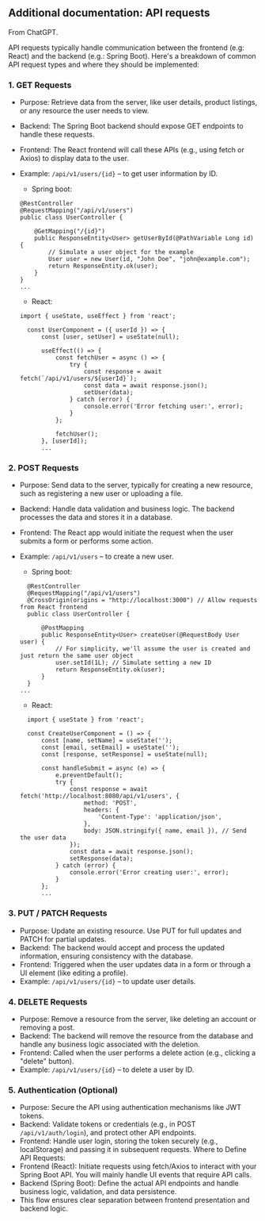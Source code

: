 ## Additional documentation: API requests

From ChatGPT.

API requests typically handle communication between the frontend (e.g: React) and the backend (e.g.: Spring Boot). Here's a breakdown of common API request types and where they should be implemented:

### 1. GET Requests

- Purpose: Retrieve data from the server, like user details, product listings, or any resource the user needs to view.
- Backend: The Spring Boot backend should expose GET endpoints to handle these requests.
- Frontend: The React frontend will call these APIs (e.g., using fetch or Axios) to display data to the user.
- Example: `/api/v1/users/{id}` – to get user information by ID.

  - Spring boot:

  ```
  @RestController
  @RequestMapping("/api/v1/users")
  public class UserController {

      @GetMapping("/{id}")
      public ResponseEntity<User> getUserById(@PathVariable Long id) {
          // Simulate a user object for the example
          User user = new User(id, "John Doe", "john@example.com");
          return ResponseEntity.ok(user);
      }
  }
  ...
  ```

  - React:

  ```
  import { useState, useEffect } from 'react';

    const UserComponent = ({ userId }) => {
        const [user, setUser] = useState(null);

        useEffect(() => {
            const fetchUser = async () => {
                try {
                    const response = await fetch(`/api/v1/users/${userId}`);
                    const data = await response.json();
                    setUser(data);
                } catch (error) {
                    console.error('Error fetching user:', error);
                }
            };

            fetchUser();
        }, [userId]);
        ...
  ```

### 2. POST Requests

- Purpose: Send data to the server, typically for creating a new resource, such as registering a new user or uploading a file.
- Backend: Handle data validation and business logic. The backend processes the data and stores it in a database.
- Frontend: The React app would initiate the request when the user submits a form or performs some action.
- Example: `/api/v1/users` – to create a new user.

  - Spring boot:

  ```
    @RestController
    @RequestMapping("/api/v1/users")
    @CrossOrigin(origins = "http://localhost:3000") // Allow requests from React frontend
    public class UserController {

        @PostMapping
        public ResponseEntity<User> createUser(@RequestBody User user) {
            // For simplicity, we'll assume the user is created and just return the same user object
            user.setId(1L); // Simulate setting a new ID
            return ResponseEntity.ok(user);
        }
    }
  ...
  ```

  - React:

  ```
    import { useState } from 'react';

    const CreateUserComponent = () => {
        const [name, setName] = useState('');
        const [email, setEmail] = useState('');
        const [response, setResponse] = useState(null);

        const handleSubmit = async (e) => {
            e.preventDefault();
            try {
                const response = await fetch('http://localhost:8080/api/v1/users', {
                    method: 'POST',
                    headers: {
                        'Content-Type': 'application/json',
                    },
                    body: JSON.stringify({ name, email }), // Send the user data
                });
                const data = await response.json();
                setResponse(data);
            } catch (error) {
                console.error('Error creating user:', error);
            }
        };
        ...
  ```

### 3. PUT / PATCH Requests

- Purpose: Update an existing resource. Use PUT for full updates and PATCH for partial updates.
- Backend: The backend would accept and process the updated information, ensuring consistency with the database.
- Frontend: Triggered when the user updates data in a form or through a UI element (like editing a profile).
- Example: `/api/v1/users/{id}` – to update user details.

### 4. DELETE Requests

- Purpose: Remove a resource from the server, like deleting an account or removing a post.
- Backend: The backend will remove the resource from the database and handle any business logic associated with the deletion.
- Frontend: Called when the user performs a delete action (e.g., clicking a "delete" button).
- Example: `/api/v1/users/{id}` – to delete a user by ID.

### 5. Authentication (Optional)

- Purpose: Secure the API using authentication mechanisms like JWT tokens.
- Backend: Validate tokens or credentials (e.g., in POST `/api/v1/auth/login`), and protect other API endpoints.
- Frontend: Handle user login, storing the token securely (e.g., localStorage) and passing it in subsequent requests.
  Where to Define API Requests:
- Frontend (React): Initiate requests using fetch/Axios to interact with your Spring Boot API. You will mainly handle UI events that require API calls.
- Backend (Spring Boot): Define the actual API endpoints and handle business logic, validation, and data persistence.
- This flow ensures clear separation between frontend presentation and backend logic.
